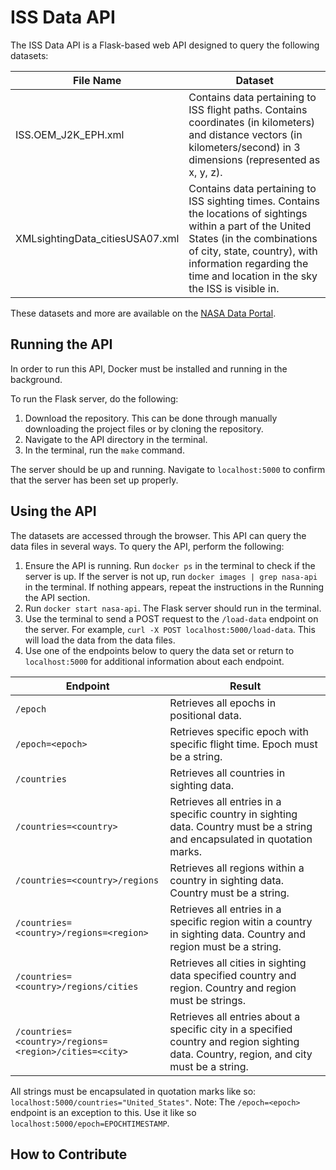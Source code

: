 # ISS Data API
The ISS Data API is a Flask-based web API designed to query the following datasets:

| File Name | Dataset | 
| - | - | 
| ISS.OEM_J2K_EPH.xml | Contains data pertaining to ISS flight paths. Contains coordinates (in kilometers) and distance vectors (in kilometers/second) in 3 dimensions (represented as x, y, z). | 
| XMLsightingData_citiesUSA07.xml | Contains data pertaining to ISS sighting times. Contains the locations of sightings within a part of the United States (in the combinations of city, state, country), with information regarding the time and location in the sky the ISS is visible in. | 
These datasets and more are available on the [NASA Data Portal](https://data.nasa.gov/Space-Science/ISS_COORDS_2022-02-13/r6u8-bhhq). 

## Running the API
In order to run this API, Docker must be installed and running in the background.

To run the Flask server, do the following: 
1. Download the repository. This can be done through manually downloading the project files or by cloning the repository.
2. Navigate to the API directory in the terminal.
3. In the terminal, run the `make` command.

The server should be up and running. Navigate to `localhost:5000` to confirm that the server has been set up properly.

## Using the API
The datasets are accessed through the browser. This API can query the data files in several ways. To query the API, perform the following:
1. Ensure the API is running. Run `docker ps` in the terminal to check if the server is up.
   If the server is not up, run `docker images | grep nasa-api` in the terminal. If nothing appears, repeat the instructions in the Running the API section. 
2. Run `docker start nasa-api`. The Flask server should run in the terminal.
3. Use the terminal to send a POST request to the `/load-data` endpoint on the server. For example, `curl -X POST localhost:5000/load-data`. This will load the data from the data files.
4. Use one of the endpoints below to query the data set or return to `localhost:5000` for additional information about each endpoint.

| Endpoint | Result |
| - | - | 
| `/epoch` | Retrieves all epochs in positional data. |
| `/epoch=<epoch>` | Retrieves specific epoch with specific flight time. Epoch must be a string. | 
| `/countries` | Retrieves all countries in sighting data. |
| `/countries=<country>` | Retrieves all entries in a specific country in sighting data. Country must be a string and encapsulated in quotation marks. | 
| `/countries=<country>/regions` | Retrieves all regions within a country in sighting data. Country must be a string. |
| `/countries=<country>/regions=<region>` | Retrieves all entries in a specific region witin a country in sighting data. Country and region must be a string. |
| `/countries=<country>/regions/cities` | Retrieves all cities in sighting data specified country and region. Country and region must be strings. |
| `/countries=<country>/regions=<region>/cities=<city>` | Retrieves all entries about a specific city in a specified country and region sighting data. Country, region, and city must be a string. |

All strings must be encapsulated in quotation marks like so: `localhost:5000/countries="United_States"`. 
Note: The `/epoch=<epoch>` endpoint is an exception to this. Use it like so `localhost:5000/epoch=EPOCHTIMESTAMP`. 

## How to Contribute
